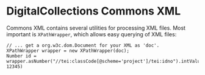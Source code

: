 # DigitalCollections Commons XML

Commons XML contains several utilities for processing XML files. Most important is `XPathWrapper`, which allows easy querying of XML files:

```
// ... get a org.w3c.dom.Document for your XML as 'doc'.
XPathWrapper wrapper = new XPathWrapper(doc);
Number id = wrapper.asNumber("//tei:classCode[@scheme='project']/tei:idno").intValue(), 12345)
```

